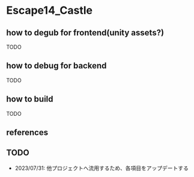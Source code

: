 # Escape14_Castle

## how to degub for frontend(unity assets?)
TODO

## how to debug for backend
TODO

## how to build
TODO

## references

## TODO
* 2023/07/31: 他プロジェクトへ流用するため、各項目をアップデートする
